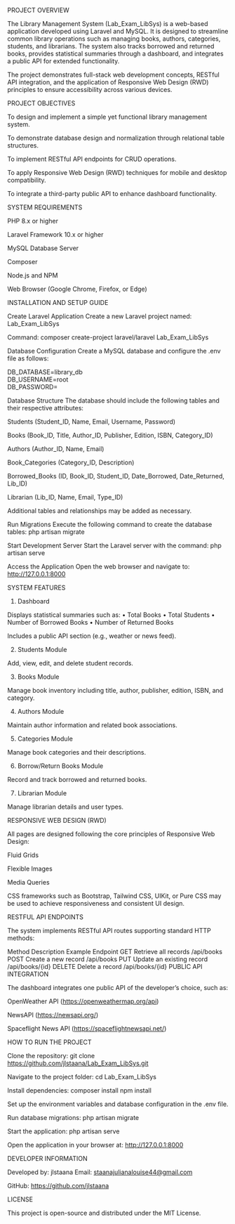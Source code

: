 PROJECT OVERVIEW

The Library Management System (Lab_Exam_LibSys) is a web-based application developed using Laravel and MySQL.
It is designed to streamline common library operations such as managing books, authors, categories, students, and librarians.
The system also tracks borrowed and returned books, provides statistical summaries through a dashboard, and integrates a public API for extended functionality.

The project demonstrates full-stack web development concepts, RESTful API integration, and the application of Responsive Web Design (RWD) principles to ensure accessibility across various devices.

PROJECT OBJECTIVES

To design and implement a simple yet functional library management system.

To demonstrate database design and normalization through relational table structures.

To implement RESTful API endpoints for CRUD operations.

To apply Responsive Web Design (RWD) techniques for mobile and desktop compatibility.

To integrate a third-party public API to enhance dashboard functionality.

SYSTEM REQUIREMENTS

PHP 8.x or higher

Laravel Framework 10.x or higher

MySQL Database Server

Composer

Node.js and NPM

Web Browser (Google Chrome, Firefox, or Edge)

INSTALLATION AND SETUP GUIDE

Create Laravel Application
Create a new Laravel project named:
Lab_Exam_LibSys

Command:
composer create-project laravel/laravel Lab_Exam_LibSys

Database Configuration
Create a MySQL database and configure the .env file as follows:

DB_DATABASE=library_db  
DB_USERNAME=root  
DB_PASSWORD=


Database Structure
The database should include the following tables and their respective attributes:

Students (Student_ID, Name, Email, Username, Password)

Books (Book_ID, Title, Author_ID, Publisher, Edition, ISBN, Category_ID)

Authors (Author_ID, Name, Email)

Book_Categories (Category_ID, Description)

Borrowed_Books (ID, Book_ID, Student_ID, Date_Borrowed, Date_Returned, Lib_ID)

Librarian (Lib_ID, Name, Email, Type_ID)

Additional tables and relationships may be added as necessary.

Run Migrations
Execute the following command to create the database tables:
php artisan migrate

Start Development Server
Start the Laravel server with the command:
php artisan serve

Access the Application
Open the web browser and navigate to:
http://127.0.0.1:8000

SYSTEM FEATURES

1. Dashboard

Displays statistical summaries such as:
• Total Books
• Total Students
• Number of Borrowed Books
• Number of Returned Books

Includes a public API section (e.g., weather or news feed).

2. Students Module

Add, view, edit, and delete student records.

3. Books Module

Manage book inventory including title, author, publisher, edition, ISBN, and category.

4. Authors Module

Maintain author information and related book associations.

5. Categories Module

Manage book categories and their descriptions.

6. Borrow/Return Books Module

Record and track borrowed and returned books.

7. Librarian Module

Manage librarian details and user types.

RESPONSIVE WEB DESIGN (RWD)

All pages are designed following the core principles of Responsive Web Design:

Fluid Grids

Flexible Images

Media Queries

CSS frameworks such as Bootstrap, Tailwind CSS, UIKit, or Pure CSS may be used to achieve responsiveness and consistent UI design.

RESTFUL API ENDPOINTS

The system implements RESTful API routes supporting standard HTTP methods:

Method	Description	Example Endpoint
GET	Retrieve all records	/api/books
POST	Create a new record	/api/books
PUT	Update an existing record	/api/books/{id}
DELETE	Delete a record	/api/books/{id}
PUBLIC API INTEGRATION

The dashboard integrates one public API of the developer’s choice, such as:

OpenWeather API (https://openweathermap.org/api)

NewsAPI (https://newsapi.org/)

Spaceflight News API (https://spaceflightnewsapi.net/)

HOW TO RUN THE PROJECT

Clone the repository:
git clone https://github.com/jlstaana/Lab_Exam_LibSys.git

Navigate to the project folder:
cd Lab_Exam_LibSys

Install dependencies:
composer install
npm install

Set up the environment variables and database configuration in the .env file.

Run database migrations:
php artisan migrate

Start the application:
php artisan serve

Open the application in your browser at:
http://127.0.0.1:8000

DEVELOPER INFORMATION

Developed by: jlstaana
Email: staanajulianalouise44@gmail.com

GitHub: https://github.com/jlstaana

LICENSE

This project is open-source and distributed under the MIT License.
